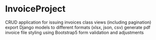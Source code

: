 # InvoiceProject
CRUD application for issuing invoices
class views (including pagination)
export Django models to different formats (xlsx, json, csv)
generate pdf invoice file
styling using Bootstrap5
form validation and adjustments
